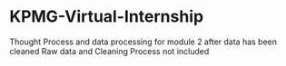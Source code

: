 # KPMG-Virtual-Internship
Thought Process and data processing for module 2 after data has been cleaned
Raw data and Cleaning Process not included
